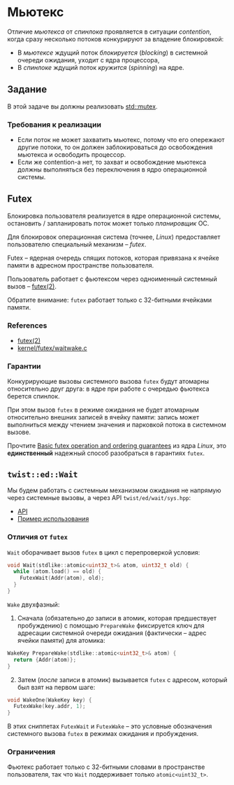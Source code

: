 # Мьютекс

Отличие _мьютекса_ от _спинлока_ проявляется в ситуации _contention_, когда сразу несколько потоков конкурируют за владение блокировкой: 

- В _мьютексе_ ждущий поток _блокируется_ (_blocking_) в системной очереди ожидания, уходит с ядра процессора,
- В _спинлоке_ ждущий поток _кружится_ (_spinning_) на ядре.

## Задание

В этой задаче вы должны реализовать [std::mutex](https://ru.cppreference.com/w/cpp/thread/mutex).

### Требования к реализации

* Если поток не может захватить мьютекс, потому что его опережают другие потоки, то он должен заблокироваться до освобождения мьютекса и освободить процессор.
* Если же contention-а нет, то захват и освобождение мьютекса должны выполняться без переключения в ядро операционной системы.


## Futex

Блокировка пользователя реализуется в ядре операционной системы, остановить / запланировать поток может только _планировщик_ ОС.

Для блокировок операционная система (точнее, _Linux_) предоставляет пользователю специальный механизм – _futex_.

Futex – ядерная очередь спящих потоков, которая привязана к ячейке памяти в адресном пространстве пользователя.

Пользователь работает с фьютексом через одноименный системный вызов – [futex(2)](http://man7.org/linux/man-pages/man2/futex.2.html).

Обратите внимание: `futex` работает только с 32-битными ячейками памяти.

### References

- [futex(2)](http://man7.org/linux/man-pages/man2/futex.2.html)
- [kernel/futex/waitwake.c](https://github.com/torvalds/linux/blob/master/kernel/futex/waitwake.c)

### Гарантии

Конкурирующие вызовы системного вызова `futex` будут атомарны относительно друг друга: в ядре при работе с очередью фьютекса берется спинлок.

При этом вызов `futex` в режиме ожидания не будет атомарным относительно внешних записей в ячейку памяти: запись может выполниться между чтением значения и парковкой потока в системном вызове.

Прочтите [Basic futex operation and ordering guarantees](https://github.com/torvalds/linux/blob/master/kernel/futex/waitwake.c) из ядра _Linux_, это **единственный** надежный способ разобраться в гарантиях `futex`.


## `twist::ed::Wait`

Мы будем работать с системным механизмом ожидания не напрямую через системные вызовы, а через API `twist/ed/wait/sys.hpp`:

- [API](https://gitlab.com/Lipovsky/twist/-/blob/master/docs/ru/guide.md#wait)
- [Пример использования](https://gitlab.com/Lipovsky/twist/-/blob/master/examples/wait/main.cpp)

### Отличия от `futex`

`Wait` оборачивает вызов `futex` в цикл с перепроверкой условия:

```cpp
void Wait(stdlike::atomic<uint32_t>& atom, uint32_t old) {
  while (atom.load() == old) {
    FutexWait(Addr(atom), old);
  }
}
```

`Wake` двухфазный: 

1) Сначала (обязательно _до_ записи в атомик, которая предшествует пробуждению) с помощью `PrepareWake` фиксируется ключ для адресации системной очереди ожидания (фактически – адрес ячейки памяти) для атомика:

```cpp
WakeKey PrepareWake(stdlike::atomic<uint32_t>& atom) {
  return {Addr(atom)};
}
````

2) Затем (_после_ записи в атомик) вызывается `futex` с адресом, который был взят на первом шаге:

```cpp
void WakeOne(WakeKey key) {
  FutexWake(key.addr, 1);
}
```

В этих сниппетах `FutexWait` и `FutexWake` – это условные обозначения системного вызова `futex` в режимах ожидания и пробуждения.

### Ограничения

Фьютекс работает только с 32-битными словами в пространстве пользователя, так что `Wait` поддерживает только `atomic<uint32_t>`.
